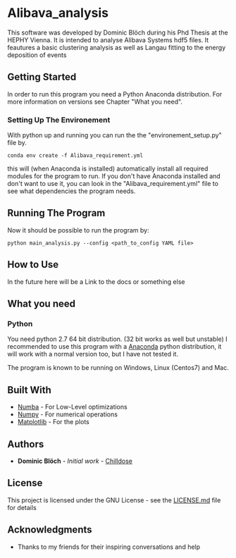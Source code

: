# Alibava_analysis

This software was developed by Dominic Blöch during his Phd Thesis at the HEPHY Vienna.
It is intended to analyse Alibava Systems hdf5 files. It feautures a basic clustering analysis as well as Langau fitting to the energy deposition of events

## Getting Started

In order to run this program you need a Python Anaconda distribution. For more information on versions see Chapter "What you need".

### Setting Up The Environement

With python up and running you can run the the "environement_setup.py" file by.

```
conda env create -f Alibava_requirement.yml
```

this will (when Anaconda is installed) automatically install all required modules for the program to run. If you don't have Anaconda installed and don't want to use it, you can look in the "Alibava_requirement.yml" file to see what dependencies the program needs.

## Running The Program

Now it should be possible to run the program by:

```
python main_analysis.py --config <path_to_config YAML file>
```


## How to Use

In the future here will be a Link to the docs or something else

## What you need

### Python

You need python 2.7 64 bit distribution. (32 bit works as well but unstable)
I recommended to use this program with a [Anaconda](https://www.anaconda.com/download/) python distribution, it will work with a normal version too, but I have not tested it.

The program is known to be running on Windows, Linux (Centos7) and Mac.


## Built With

* [Numba](http://numba.pydata.org/) - For Low-Level optimizations
* [Numpy](http://www.numpy.org/) - For numerical operations
* [Matplotlib](https://matplotlib.org/) - For the plots

## Authors

* **Dominic Blöch** - *Initial work* - [Chilldose](https://github.com/Chilldose)

## License

This project is licensed under the GNU License - see the [LICENSE.md](LICENSE) file for details

## Acknowledgments

* Thanks to my friends for their inspiring conversations and help

